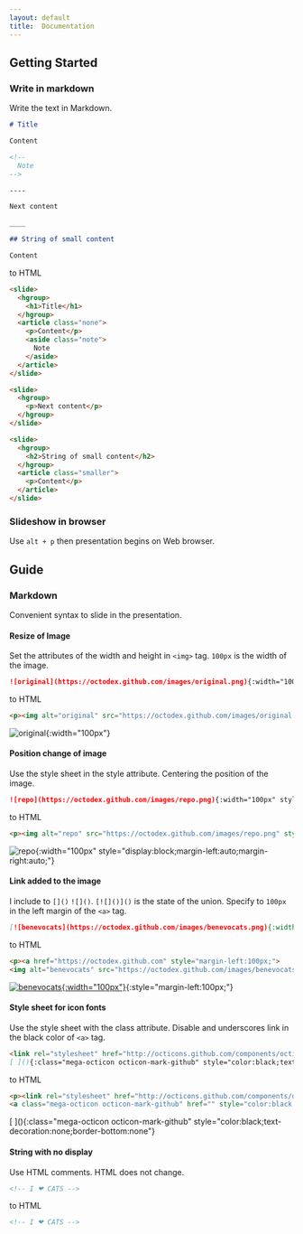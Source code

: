 ```yaml
---
layout: default
title:  Documentation
---
```


## Getting Started

### Write in markdown

Write the text in Markdown.

```Markdown
# Title

Content

<!--
  Note
-->

----

Next content

____

## String of small content

Content
```

to HTML

```HTML
<slide>
  <hgroup>
    <h1>Title</h1>
  </hgroup>
  <article class="none">
    <p>Content</p>
    <aside class="note">
      Note
    </aside>
  </article>
</slide>

<slide>
  <hgroup>
    <p>Next content</p>
  </hgroup>
</slide>

<slide>
  <hgroup>
    <h2>String of small content</h2>
  </hgroup>
  <article class="smaller">
    <p>Content</p>
  </article>
</slide>
```

### Slideshow in browser

Use `alt + p` then presentation begins on Web browser.

## Guide

### Markdown

Convenient syntax to slide in the presentation.

#### Resize of Image

Set the attributes of the width and height in `<img>` tag.
`100px` is the width of the image.

```Markdown
![original](https://octodex.github.com/images/original.png){:width="100px"}
```

to HTML

```HTML
<p><img alt="original" src="https://octodex.github.com/images/original.png" width="100px" /></p>
```

![original](https://octodex.github.com/images/original.png){:width="100px"}

#### Position change of image

Use the style sheet in the style attribute.
Centering the position of the image.

```Markdown
![repo](https://octodex.github.com/images/repo.png){:width="100px" style="display:block;margin-left:auto;margin-right:auto;"}
```

to HTML

```HTML
<p><img alt="repo" src="https://octodex.github.com/images/repo.png" style="display:block;margin-left:auto;margin-right:auto;" width="100px" /></p>
```

![repo](https://octodex.github.com/images/repo.png){:width="100px" style="display:block;margin-left:auto;margin-right:auto;"}

#### Link added to the image

I include to `[]()` `![]()`. `[![]()]()` is the state of the union.
Specify to `100px` in the left margin of the `<a>` tag.

```Markdown
[![benevocats](https://octodex.github.com/images/benevocats.png){:width="100px"}](https://octodex.github.com){:style="margin-left:100px;"}
```

to HTML

```HTML
<p><a href="https://octodex.github.com" style="margin-left:100px;">
<img alt="benevocats" src="https://octodex.github.com/images/benevocats.png" width="100px" /></a></p>
```

[![benevocats](https://octodex.github.com/images/benevocats.png){:width="100px"}](https://octodex.github.com){:style="margin-left:100px;"}

#### Style sheet for icon fonts

Use the style sheet with the class attribute.
Disable and underscores link in the black color of `<a>` tag.

```Markdown
<link rel="stylesheet" href="http://octicons.github.com/components/octicons/octicons/octicons.css">
[ ](){:class="mega-octicon octicon-mark-github" style="color:black;text-decoration:none;border-bottom:none"}
```

to HTML

```HTML
<p><link rel="stylesheet" href="http://octicons.github.com/components/octicons/octicons/octicons.css">
<a class="mega-octicon octicon-mark-github" href="" style="color:black;text-decoration:none;border-bottom:none"> </a></p>
```

<link rel="stylesheet" href="http://octicons.github.com/components/octicons/octicons/octicons.css">
[ ](){:class="mega-octicon octicon-mark-github" style="color:black;text-decoration:none;border-bottom:none"}

#### String with no display

Use HTML comments.
HTML does not change.

```Markdown
<!-- I ❤ CATS -->
```

to HTML

```HTML
<!-- I ❤ CATS -->
```
